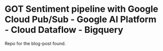 # GOT Sentiment pipeline with Google Cloud Pub/Sub - Google AI Platform - Cloud Dataflow - Bigquery

Repo for the blog-post found.
